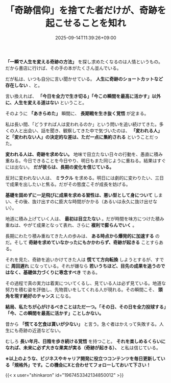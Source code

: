 ﻿---
title: "「奇跡信仰」を捨てた者だけが、奇跡を起こせることを知れ"
date: 2025-09-14T11:39:26+09:00
draft: false
---

**「一瞬で人生を変える奇跡の方法」** を探し求めたくなるのは人情というもの。だから書店に行けば、その手の本がたくさん並んでいる。

だが私は、いつも自分に言い聞かせている。 **人生に奇跡のショートカットなど存在しない** 、と。

言い換えれば、 **「今日を全力で生き切る」「今この瞬間を最高に活かす」以外に、人生を変える道はない** ということ。

そのように **「あきらめた」** 瞬間に、 **長期戦を生き抜く覚悟** が定まる。



私は長い間、「どうすれば人は変われるのか」という問いを追い続けてきた。多くの人と出会い、話を聞き、観察してきた中で気づいたのは、 **「変われる人」と「変われない人」の決定的な差は、ただ一点に集約される** ということだった。

**変われる人は、奇跡を求めない。** 地味で目立たない日々の行動を、愚直に積み重ねる。今日できることを今日やり、明日もまた同じように重ねる。結果はすぐには出ない。 **だが彼らは、長期の変化を信じている。**



反対に変われない人は、 **ミラクル** を求める。明日には劇的に変わりたい、三日で成果を出したいと焦る。だがその態度こそが成長を妨げる。

**基礎を固めずに一足飛びに成果を求める習性は、悪い型として身について** しまい、その後、抜け出すのに膨大な時間がかかる（あるいは永久に抜け出せない）。



地道に積み上げていく人は、 **最初は目立たない** 。だが時間を味方につけた積み重ねは、やがて成果となって表れ、さらに **複利で膨らんでいく** 。

長期にわたり積み重ねてきた人の歩みは、 **ある時点から爆発的に加速する** のだ。そして **奇跡を求めていなかったにもかかわらず、奇跡が起きる** ことすらある。

それを見た、奇跡を追いかけてきた人は **慌てて方向転換** しようとするが、すでに **周回遅れ** になっている。それが嫌なら **若いうちほど、目先の成果を追うのではなく、基礎体力づくりに専念すべき** である。



その過程で真の実力は着実についてくるし、見ている人は必ず見ている。地道な努力を積む姿を評価し、先物買いをしてくれる人が現れる。その瞬間こそ、 **頭角を現す絶好のチャンス** になる。

**結局、私たちが心がけるべきことはただ一つ。「その日、その日を全力投球する」「今、この瞬間を最高に活かす」ことしかない。**

昔から **「慌てる乞食は貰いが少ない」** と言う。急ぐ者はかえって失敗する。人生にも奇跡の近道などない。

むしろ **長い年月、日陰を歩き続ける覚悟** を持つこと。 **それを楽しめるくらいになれば、未来に必ず大きな果実が実る（奇跡が起きる）、** と私は信じている。



**※以上のような、ビジネスやキャリア開発に役立つコンテンツを毎日更新している「規格外」です。この機会にXと合わせてフォローしておいて下さい！**



{{< x user="shinkaron" id="1967453342134850012" >}}